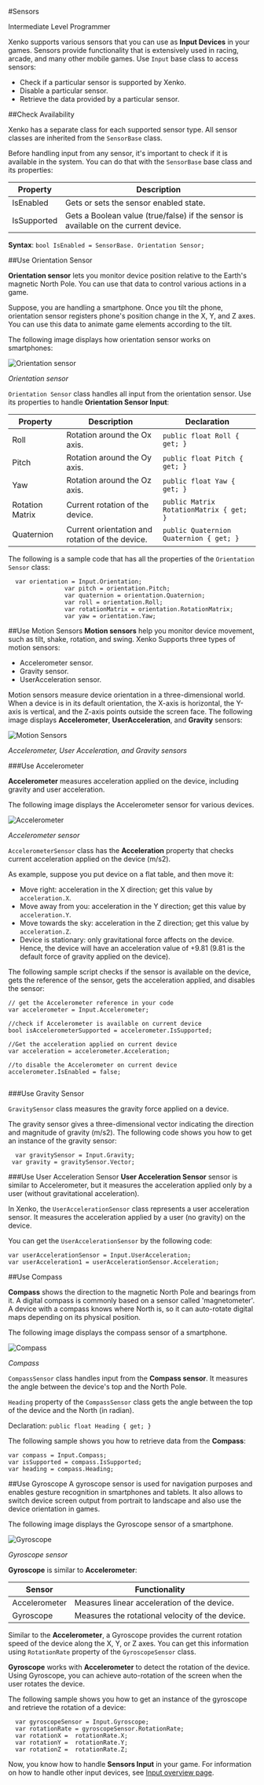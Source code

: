 #Sensors

<span class="label label-doc-level">Intermediate</span>
<span class="label label-doc-audience">Level Programmer</span>

Xenko supports various sensors that you can use as **Input Devices** in your games. Sensors provide functionality that is extensively used in racing, arcade, and many other mobile games.
Use ```Input``` base class to access sensors:

* Check if a particular sensor is supported by Xenko.
* Disable a particular sensor.
* Retrieve the data provided by a particular sensor.

##Check Availability

Xenko has a separate class for each supported sensor type. All sensor classes are inherited from the ``SensorBase`` class.

Before handling input from any sensor, it's important to check if it is available in the system.
You can do that with the ```SensorBase``` base class and its properties:

| Property | Description |
|----|----|
| IsEnabled | Gets or sets the sensor enabled state. |
| IsSupported | Gets a Boolean value (true/false) if the sensor is available on the current device. |

**Syntax**: ```bool IsEnabled = SensorBase. Orientation Sensor; ```

##Use Orientation Sensor

**Orientation sensor** lets you monitor device position relative to the Earth's magnetic North Pole. You can use that data to control various actions in a game.

Suppose, you are handling a smartphone. Once you tilt the phone, orientation sensor registers phone's position change in the X, Y, and Z axes.
You can use this data to animate game elements according to the tilt.

The following image displays how orientation sensor works on smartphones:

![Orientation sensor](media/sensor-overview-orientation-sensor.png)

_Orientation sensor_

```Orientation Sensor``` class handles all input from the orientation sensor. Use its properties to handle **Orientation Sensor Input**:

| Property        | Description                                     | Declaration                                 |
|-----------------|-------------------------------------------------|---------------------------------------------|
| Roll            | Rotation around the Ox axis.                    | ```public float Roll { get; }```            |
| Pitch           | Rotation around the Oy axis.                    | ```public float Pitch { get; }```           |
| Yaw             | Rotation around the Oz axis.                    | ```public float Yaw { get; }```             |
| Rotation Matrix | Current rotation of the device.                 | ```public Matrix RotationMatrix { get; }``` |
| Quaternion      | Current orientation and rotation of the device. | ```public Quaternion Quaternion { get; }``` |

The following is a sample code that has all the properties of the ```Orientation Sensor``` class:

```
  var orientation = Input.Orientation;
                var pitch = orientation.Pitch;
                var quaternion = orientation.Quaternion;
                var roll = orientation.Roll;
                var rotationMatrix = orientation.RotationMatrix;
                var yaw = orientation.Yaw;

```

##Use Motion Sensors
**Motion sensors** help you monitor device movement, such as tilt, shake, rotation, and swing. Xenko Supports three types of motion sensors:

* Accelerometer sensor.
* Gravity sensor.
* UserAcceleration sensor.

Motion sensors measure device orientation in a three-dimensional world.
When a device is in its default orientation, the X-axis is horizontal, the Y-axis is vertical, and the Z-axis points outside the screen face.
The following image displays **Accelerometer**, **UserAcceleration**, and **Gravity** sensors:

![Motion Sensors](media/sensor-overview-accelerometer-acceleration-gravity.png)

_Accelerometer, User Acceleration, and Gravity sensors_

###Use Accelerometer

**Accelerometer** measures acceleration applied on the device, including gravity and user acceleration.

The following image displays the Accelerometer sensor for various devices.

![ Accelerometer](media/sensor-overview-accelerometer-sensor.png)

_Accelerometer sensor_

```AccelerometerSensor``` class has the **Acceleration** property that checks current acceleration applied on the device (m/s2).

As example, suppose you put device on a flat table, and then move it:

* Move right: acceleration in the X direction; get this value by ``acceleration.X``.
* Move away from you: acceleration in the Y direction; get this value by ``acceleration.Y``.
* Move towards the sky: acceleration in the Z direction; get this value by ``acceleration.Z``.
* Device is stationary: only gravitational force affects on the device. Hence, the device will have an acceleration value of +9.81 (9.81 is the default force of gravity applied on the device).

The following sample script checks if the sensor is available on the device, gets the reference of the sensor, gets the acceleration applied, and disables the sensor:

```
// get the Accelerometer reference in your code
var accelerometer = Input.Accelerometer;

//check if Accelerometer is available on current device 
bool isAccelerometerSupported = accelerometer.IsSupported; 

//Get the acceleration applied on current device
var acceleration = accelerometer.Acceleration;

//to disable the Accelerometer on current device
accelerometer.IsEnabled = false;


```

###Use Gravity Sensor

```GravitySensor``` class measures the gravity force applied on a device.

The gravity sensor gives a three-dimensional vector indicating the direction and magnitude of gravity (m/s2).
The following code shows you how to get an instance of the gravity sensor:

```
  var gravitySensor = Input.Gravity;
 var gravity = gravitySensor.Vector;
```

###Use User Acceleration Sensor
**User Acceleration Sensor** sensor is similar to Accelerometer, but it measures the acceleration applied only by a user (without gravitational acceleration).

In Xenko, the ```UserAccelerationSensor``` class represents a user acceleration sensor.
It measures the acceleration applied by a user (no gravity) on the device.

You can get the ```UserAccelerationSensor``` by the following code:

```
var userAccelerationSensor = Input.UserAcceleration;                        
var userAcceleration1 = userAccelerationSensor.Acceleration;
```

##Use Compass

**Compass** shows the direction to the magnetic North Pole and bearings from it. A digital compass is commonly based on a sensor called 'magnetometer'.
A device with a compass knows where North is, so it can auto-rotate digital maps depending on its physical position.

The following image displays the compass sensor of a smartphone.

![Compass](media/sensor-overview-compasss.png)

_Compass_

``CompassSensor`` class handles input from the **Compass sensor**. It measures the angle between the device's top and the North Pole.

``Heading`` property of the ``CompassSensor`` class gets the angle between the top of the device and the North (in radian).

Declaration: ``public float Heading { get; }``

The following sample shows you how to retrieve data from the **Compass**:

```
var compass = Input.Compass;
var isSupported = compass.IsSupported;
var heading = compass.Heading;
```

##Use Gyroscope
A gyroscope sensor is used for navigation purposes and enables gesture recognition in smartphones and tablets.
It also allows to switch device screen output from portrait to landscape and also use the device orientation in games.

The following image displays the Gyroscope sensor of a smartphone.

![Gyroscope](media/sensor-overview-gyroscope-sensor.png)

_Gyroscope sensor_

**Gyroscope** is similar to **Accelerometer**:

| Sensor | Functionality |
| --- | --- |
| Accelerometer | Measures linear acceleration of the device. |
| Gyroscope | Measures the rotational velocity of the device. |

Similar to the **Accelerometer**, a Gyroscope provides the current rotation speed of the device along the X, Y, or Z axes.
You can get this information using ```RotationRate``` property of the ```GyroscopeSensor``` class.

**Gyroscope** works with **Accelerometer** to detect the rotation of the device. Using Gyroscope, you can achieve auto-rotation of the screen when the user rotates the device.

The following sample shows you how to get an instance of the gyroscope and retrieve the rotation of a device:

```
  var gyroscopeSensor = Input.Gyroscope;
  var rotationRate = gyroscopeSensor.RotationRate; 
  var rotationX =  rotationRate.X;
  var rotationY =  rotationRate.Y;
  var rotationZ =  rotationRate.Z;
```

Now, you know how to handle **Sensors Input** in your game. For information on how to handle other input devices, see [Input overview page](index.md).